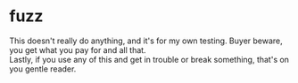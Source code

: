# fuzz

This doesn't really do anything, and it's for my own testing.  Buyer beware, you get what you pay for and all that.  
Lastly, if you use any of this and get in trouble or break something, that's on you gentle reader.
